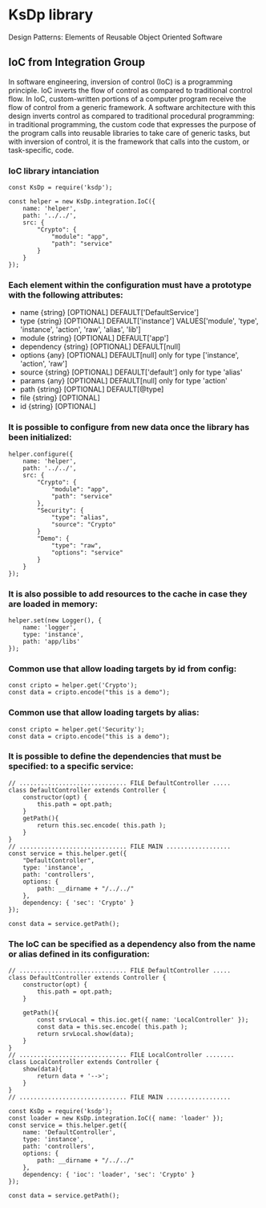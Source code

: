 # KsDp library 
Design Patterns: Elements of Reusable Object Oriented Software


## IoC from Integration Group 
In software engineering, inversion of control (IoC) is a programming principle. IoC inverts the flow of control as compared to traditional control flow. In IoC, custom-written portions of a computer program receive the flow of control from a generic framework. A software architecture with this design inverts control as compared to traditional procedural programming: in traditional programming, the custom code that expresses the purpose of the program calls into reusable libraries to take care of generic tasks, but with inversion of control, it is the framework that calls into the custom, or task-specific, code.

### IoC library intanciation
```Js
const KsDp = require('ksdp');

const helper = new KsDp.integration.IoC({ 
    name: 'helper',
    path: '../../', 
    src: {
        "Crypto": {
            "module": "app",
            "path": "service"
        }
    }
});
```

### Each element within the configuration must have a prototype with the following attributes: 
* name {string} [OPTIONAL] DEFAULT['DefaultService']  
* type {string} [OPTIONAL] DEFAULT['instance'] VALUES['module', 'type', 'instance', 'action', 'raw', 'alias', 'lib']
* module {string} [OPTIONAL] DEFAULT['app']  
* dependency {string} [OPTIONAL] DEFAULT[null]  
* options {any} [OPTIONAL] DEFAULT[null] only for type ['instance', 'action', 'raw']    
* source {string} [OPTIONAL] DEFAULT['default'] only for type 'alias'   
* params {any} [OPTIONAL] DEFAULT[null] only for type 'action'  
* path {string} [OPTIONAL] DEFAULT[@type]    
* file {string} [OPTIONAL]    
* id {string} [OPTIONAL]   

### It is possible to configure from new data once the library has been initialized: 
```Js
helper.configure({ 
    name: 'helper',
    path: '../../', 
    src: {
        "Crypto": {
            "module": "app",
            "path": "service"
        },
        "Security": {
            "type": "alias",
            "source": "Crypto"
        }
        "Demo": {
            "type": "raw",
            "options": "service"
        }
    }
});
```

### It is also possible to add resources to the cache in case they are loaded in memory: 
```Js
helper.set(new Logger(), { 
    name: 'logger', 
    type: 'instance', 
    path: 'app/libs' 
});
```

### Common use that allow loading targets by id from config:
```Js
const cripto = helper.get('Crypto');
const data = cripto.encode("this is a demo");
```

### Common use that allow loading targets by alias:
```Js
const cripto = helper.get('Security');
const data = cripto.encode("this is a demo");
```

### It is possible to define the dependencies that must be specified: to a specific service:
```Js
// .............................. FILE DefaultController .....
class DefaultController extends Controller {
    constructor(opt) {
        this.path = opt.path;
    }
    getPath(){
        return this.sec.encode( this.path );
    }
}
// .............................. FILE MAIN ..................
const service = this.helper.get({
    "DefaultController",
    type: 'instance',
    path: 'controllers',
    options: {
        path: __dirname + "/../../"
    },
    dependency: { 'sec': 'Crypto' }
});

const data = service.getPath();
```

### The IoC can be specified as a dependency also from the name or alias defined in its configuration: 
```Js
// .............................. FILE DefaultController .....
class DefaultController extends Controller {
    constructor(opt) {
        this.path = opt.path;
    }

    getPath(){
        const srvLocal = this.ioc.get({ name: 'LocalController' });
        const data = this.sec.encode( this.path );
        return srvLocal.show(data);
    }
}
// .............................. FILE LocalController ........
class LocalController extends Controller {
    show(data){
        return data + '-->';
    }
}
// .............................. FILE MAIN ..................

const KsDp = require('ksdp');
const loader = new KsDp.integration.IoC({ name: 'loader' });
const service = this.helper.get({
    name: 'DefaultController',
    type: 'instance',
    path: 'controllers',
    options: {
        path: __dirname + "/../../"
    },
    dependency: { 'ioc': 'loader', 'sec': 'Crypto' }
});

const data = service.getPath();
```

